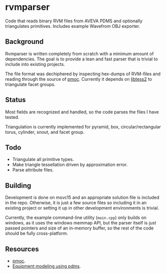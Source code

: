 # rvmparser

Code that reads binary RVM files from AVEVA PDMS and optionally triangulates primitives. Includes example Wavefrom OBJ exporter.


## Background

Rvmparser is written completely from scratch with a minimum amount of dependencies. The goal is to provide a lean and fast parser that is trivial to include into existing projects.

The file format was dechiphered by inspecting hex-dumps of RVM-files and reading through the source of [pmoc](https://github.com/benvautrin/pmuc). Currently it depends on [libtess2](https://github.com/memononen/libtess2) to triangulate facet groups. 

## Status

Most fields are recognized and handled, so the code parses the files I have tested.

Triangulation is currently implemented for pyramid, box, circular/rectangular torus, cylinder, snout, and facet group.


## Todo
- Triangulate all primitive types.
- Make triangle tessellation driven by approximation error.
- Parse attribute files.


## Building

Development is done on msvc15 and an appropriate solution file is included in the repo. Otherwise, it is just a few source files so including it in an existing project or setting it up in other development environments is trivial.

Currently, the example command-line utility (`main.cpp`) only builds on windows, as it uses the windows memmap API, but the parser itself is just passed pointers and size of an in-memory buffer, so the rest of the code should be fully cross-platform.

## Resources
- [pmoc](https://github.com/benvautrin/pmuc).
- [Equipment modeling using pdms](http://www.piping-engineering.com/equipment-modeling-using-pdms-primitives-and-templates.html).